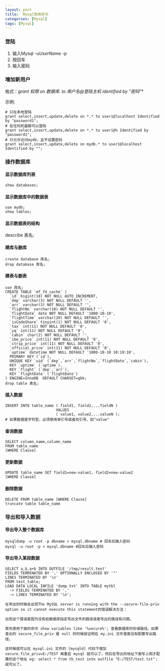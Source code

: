 ```yaml
---
layout: post
title:  Mysql常用命令
categories: [Mysql]
tags: [Mysql]
---
```


### 登陆

1. 输入Mysql -u*UserName* -p
2. 按回车
3. 输入密码

### 增加新用户

格式：**grant 权限 on 数据库.* to 用户名@登陆主机 identified by "密码"** 

示例:

```
# 只在本地登陆
grant select,insert,update,delete on *.* to user1@localhost Identified by "password1";
# 在任何机器都可以登陆
grant select,insert,update,delete on *.* to user1@% Identified by "password1";
# 只允许访问mydb，且不设置密码
grant select,insert,update,delete on mydb.* to user1@localhost Identified by "";
```

### 操作数据库 

#### 显示数据库列表

`show databases;` 

#### 显示数据库中的数据表 

```
use mydb;
show tables;
```

#### 显示数据表的结构 

describe 表名; 

#### 建库与删库 

```
create database 库名;
drop database 库名;
```

#### 建表与删表 

```
use 库名;
CREATE TABLE `mf_fd_cache` (
  `id` bigint(18) NOT NULL AUTO_INCREMENT,
  `dep` varchar(3) NOT NULL DEFAULT '',
  `arr` varchar(3) NOT NULL DEFAULT '',
  `flightNo` varchar(10) NOT NULL DEFAULT '',
  `flightDate` date NOT NULL DEFAULT '1000-10-10',
  `flightTime` varchar(20) NOT NULL DEFAULT '',
  `isCodeShare` tinyint(1) NOT NULL DEFAULT '0',
  `tax` int(11) NOT NULL DEFAULT '0',
  `yq` int(11) NOT NULL DEFAULT '0',
  `cabin` char(2) NOT NULL DEFAULT '',
  `ibe_price` int(11) NOT NULL DEFAULT '0',
  `ctrip_price` int(11) NOT NULL DEFAULT '0',
  `official_price` int(11) NOT NULL DEFAULT '0',
  `uptime` datetime NOT NULL DEFAULT '1000-10-10 10:10:10',
  PRIMARY KEY (`id`),
  UNIQUE KEY `uid` (`dep`,`arr`,`flightNo`,`flightDate`,`cabin`),
  KEY `uptime` (`uptime`),
  KEY `flight` (`dep`,`arr`),
  KEY `flightDate` (`flightDate`)
) ENGINE=InnoDB  DEFAULT CHARSET=gbk;
drop table 表名;
```

#### 插入数据 

```
INSERT INTO table_name ( field1, field2,...fieldN )
                       VALUES
                       ( value1, value2,...valueN );
# 如果数据是字符型，必须使用单引号或者双引号，如"value"
```

#### 查询数据 

```
SELECT column_name,column_name
FROM table_name
[WHERE Clause]
```

#### 更新数据 

```
UPDATE table_name SET field1=new-value1, field2=new-value2
[WHERE Clause]
```

#### 删除数据 

````
DELETE FROM table_name [WHERE Clause]
truncate table table_name
````

### 导出和导入数据 

#### 导出导入整个数据库 

```
mysqldump -u root -p dbname > mysql.dbname # 回车后输入密码
mysql -u root -p < mysql.dbname #回车后输入密码
```

#### 导出导入某段数据 

```
SELECT a,b,a+b INTO OUTFILE '/tmp/result.text'
FIELDS TERMINATED BY ',' OPTIONALLY ENCLOSED BY '"'
LINES TERMINATED BY '\n'
FROM test_table;
LOAD DATA LOCAL INFILE 'dump.txt' INTO TABLE mytbl
  -> FIELDS TERMINATED BY ','
  -> LINES TERMINATED BY '\n';

在写出的时候会出现The MySQL server is running with the --secure-file-priv option so it cannot execute this statement的错误解决方法：

出现这个错误是因为没有给数据库指定写出文件的路径或者写出的路径有问题。

首先使用下面的命令 show variables like '%secure%'; 查看数据库的存储路径。如果查出的 secure_file_priv 是 null 的时候就证明在 my.ini 文件里面没有配置写出路径。

这时候就可以在 mysql.ini 文件的 [mysqld] 代码下增加 secure_file_priv=E:/TEST 再重启 mysql 就可以了。然后在导出的地址下面写上刚才配置的这个地址 eg: select * from tb_test into outfile "E:/TEST/test.txt"；就可以了。
```








